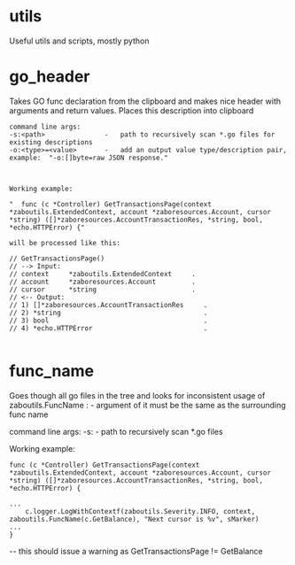# utils
Useful utils and scripts, mostly python



# go_header


Takes GO func declaration from the clipboard and makes nice header with arguments and return values. Places this description into clipboard

```
command line args:
-s:<path>               -   path to recursively scan *.go files for existing descriptions
-o:<type>=<value>       -   add an output value type/description pair, example:  "-o:[]byte=raw JSON response."



Working example:

"  func (c *Controller) GetTransactionsPage(context *zaboutils.ExtendedContext, account *zaboresources.Account, cursor *string) ([]*zaboresources.AccountTransactionRes, *string, bool, *echo.HTTPError) {"

will be processed like this:

// GetTransactionsPage()
// --> Input:
// context     *zaboutils.ExtendedContext     .
// account     *zaboresources.Account         .
// cursor      *string                        .
// <-- Output:
// 1) []*zaboresources.AccountTransactionRes     .
// 2) *string                                    .
// 3) bool                                       .
// 4) *echo.HTTPError                            .


```



# func_name 



Goes though all go files in the tree and looks for inconsistent usage of zaboutils.FuncName : - argument of it must be
the same as the surrounding func name 

command line args:
-s:<path>               -   path to recursively scan *.go files 



Working example:
```
func (c *Controller) GetTransactionsPage(context *zaboutils.ExtendedContext, account *zaboresources.Account, cursor *string) ([]*zaboresources.AccountTransactionRes, *string, bool, *echo.HTTPError) {

...
	c.logger.LogWithContextf(zaboutils.Severity.INFO, context, zaboutils.FuncName(c.GetBalance), "Next cursor is %v", sMarker)
...
}
```

-- this should issue a warning as GetTransactionsPage != GetBalance

